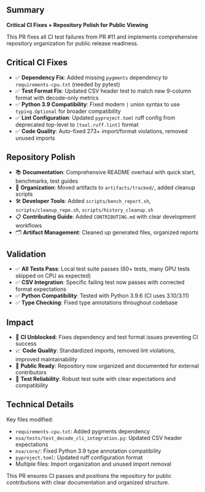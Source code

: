 ## Summary
**Critical CI Fixes + Repository Polish for Public Viewing**

This PR fixes all CI test failures from PR #11 and implements comprehensive repository organization for public release readiness.

## Critical CI Fixes
- ✅ **Dependency Fix**: Added missing `pygments` dependency to `requirements-cpu.txt` (needed by pytest)
- ✅ **Test Format Fix**: Updated CSV header test to match new 9-column format with decode-only metrics
- ✅ **Python 3.9 Compatibility**: Fixed modern `|` union syntax to use `typing.Optional` for broader compatibility
- ✅ **Lint Configuration**: Updated `pyproject.toml` ruff config from deprecated top-level to `[tool.ruff.lint]` format
- ✅ **Code Quality**: Auto-fixed 273+ import/format violations, removed unused imports

## Repository Polish
- 📚 **Documentation**: Comprehensive README overhaul with quick start, benchmarks, test guides
- 🧹 **Organization**: Moved artifacts to `artifacts/tracked/`, added cleanup scripts
- 🛠️ **Developer Tools**: Added `scripts/bench_report.sh`, `scripts/cleanup_repo.sh`, `scripts/history_cleanup.sh`
- 📋 **Contributing Guide**: Added `CONTRIBUTING.md` with clear development workflows
- 🗂️ **Artifact Management**: Cleaned up generated files, organized reports

## Validation
- ✅ **All Tests Pass**: Local test suite passes (60+ tests, many GPU tests skipped on CPU as expected)
- ✅ **CSV Integration**: Specific failing test now passes with corrected format expectations
- ✅ **Python Compatibility**: Tested with Python 3.9.6 (CI uses 3.10/3.11)
- ✅ **Type Checking**: Fixed type annotations throughout codebase

## Impact
- 🚀 **CI Unblocked**: Fixes dependency and test format issues preventing CI success
- 📈 **Code Quality**: Standardized imports, removed lint violations, improved maintainability  
- 🎯 **Public Ready**: Repository now organized and documented for external contributors
- 🧪 **Test Reliability**: Robust test suite with clear expectations and compatibility

## Technical Details
Key files modified:
- `requirements-cpu.txt`: Added pygments dependency
- `nsa/tests/test_decode_cli_integration.py`: Updated CSV header expectations
- `nsa/core/`: Fixed Python 3.9 type annotation compatibility
- `pyproject.toml`: Updated ruff configuration format
- Multiple files: Import organization and unused import removal

This PR ensures CI passes and positions the repository for public contributions with clear documentation and organized structure.